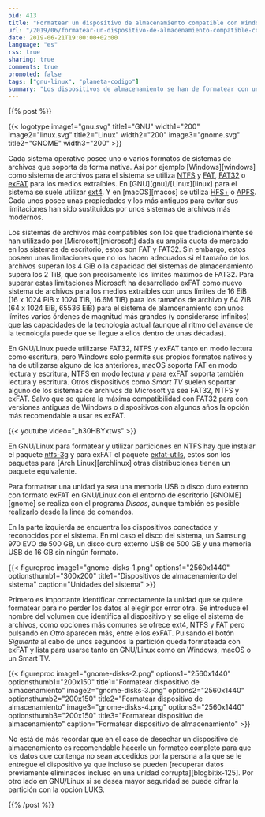 ```yaml
---
pid: 413
title: "Formatear un dispositivo de almacenamiento compatible con Windows, macOS y Smart TV en GNU/Linux"
url: "/2019/06/formatear-un-dispositivo-de-almacenamiento-compatible-con-windows-macos-y-smart-tv-en-gnu-linux/"
date: 2019-06-21T19:00:00+02:00
language: "es"
rss: true
sharing: true
comments: true
promoted: false
tags: ["gnu-linux", "planeta-codigo"]
summary: "Los dispositivos de almacenamiento se han de formatear con un sistema de archivos. Algunos de los sistemas de archivos están mejor soportados y son compatibles con una mayor número de sistemas y dispositivos, por tanto al formatear un dispositivo de almacenamiento ha de elegirse como sistema de archivos uno compatible, dependiendo del uso es más adecuado uno u otro. Para los dispositivos extraíbles la opción recomendable es exFAT o en su defecto NTFS o FAT."
---
```


{{% post %}}

{{< logotype image1="gnu.svg" title1="GNU" width1="200" image2="linux.svg" title2="Linux" width2="200" image3="gnome.svg" title2="GNOME" width3="200" >}}

Cada sistema operativo posee uno o varios formatos de sistemas de archivos que soporta de forma nativa. Así por ejemplo [Windows][windows] como sistema de archivos para el sistema se utiliza [NTFS](https://es.wikipedia.org/wiki/NTFS) y [FAT](https://en.wikipedia.org/wiki/File_Allocation_Table), [FAT32](https://fr.wikipedia.org/wiki/FAT32) o [exFAT](https://es.wikipedia.org/wiki/ExFAT) para los medios extraíbles. En [GNU][gnu]/[Linux][linux] para el sistema se suele utilizar [ext4](https://en.wikipedia.org/wiki/Ext4). Y en [macOS][macos] se utiliza [HFS+](https://en.wikipedia.org/wiki/HFS_Plus) o [APFS](https://en.wikipedia.org/wiki/Apple_File_System). Cada unos posee unas propiedades y los más antiguos para evitar sus limitaciones han sido sustituidos por unos sistemas de archivos más modernos.

Los sistemas de archivos más compatibles son los que tradicionalmente se han utilizado por [Microsoft][microsoft] dada su amplia cuota de mercado en los sistemas de escritorio, estos son FAT y FAT32. Sin embargo, estos poseen unas limitaciones que no los hacen adecuados si el tamaño de los archivos superan los 4 GiB o la capacidad del sistemas de almacenamiento supera los 2 TiB, que son precisamente los límites máximos de FAT32. Para superar estas limitaciones Microsoft ha desarrollado exFAT como nuevo sistema de archivos para los medios extraíbles con unos límites de 16 EiB (16 x 1024 PiB x 1024 TiB, 16.6M TiB) para los tamaños de archivo y 64 ZiB (64 x 1024 EiB, 65536 EiB) para el sistema de alamcenamiento son unos límites varios órdenes de magnitud más grandes (y considerarse infinitos) que las capacidades de la tecnología actual (aunque al ritmo del avance de la tecnología puede que se llegue a ellos dentro de unas décadas).

En GNU/Linux puede utilizarse FAT32, NTFS y exFAT tanto en modo lectura como escritura, pero Windows solo permite sus propios formatos nativos y ha de utilizarse alguno de los anteriores, macOS soporta FAT en modo lectura y escritura, NTFS en modo lectura y para exFAT soporta también lectura y escritura. Otros dispositivos como _Smart TV_ suelen soportar alguno de los sistemas de archivos de Microsoft ya sea FAT32, NTFS y exFAT. Salvo que se quiera la máxima compatibilidad con FAT32 para con versiones antiguas de Windows o dispositivos con algunos años la opción más recomendable a usar es exFAT.

{{< youtube video="_h30HBYxtws" >}}

En GNU/Linux para formatear y utilizar particiones en NTFS hay que instalar el paquete [ntfs-3g](https://www.archlinux.org/packages/extra/x86_64/ntfs-3g/) y para exFAT el paquete [exfat-utils](https://www.archlinux.org/packages/community/x86_64/exfat-utils/), estos son los paquetes para [Arch Linux][archlinux] otras distribuciones tienen un paquete equivalente.

Para formatear una unidad ya sea una memoria USB o disco duro externo con formato exFAT en GNU/Linux con el entorno de escritorio [GNOME][gnome] se realiza con el programa _Discos_, aunque también es posible realizarlo desde la linea de comandos.

En la parte izquierda se encuentra los dispositivos conectados y reconocidos por el sistema. En mi caso el disco del sistema, un Samsung 970 EVO de 500 GB, un disco duro externo USB de 500 GB y una memoria USB de 16 GB sin ningún formato.

{{< figureproc
    image1="gnome-disks-1.png" options1="2560x1440" optionsthumb1="300x200" title1="Dispositivos de almacenamiento del sistema"
    caption="Unidades del sistema" >}}

Primero es importante identificar correctamente la unidad que se quiere formatear para no perder los datos al elegir por error otra. Se introduce el nombre del volumen que identifica al dispositivo y se elige el sistema de archivos, como opciones más comunes se ofrece ext4, NTFS y FAT pero pulsando en _Otro_ aparecen más, entre ellos exFAT. Pulsando el botón _Siguiente_ al cabo de unos segundos la partición queda formateada con exFAT y lista para usarse tanto en GNU/Linux como en Windows, macOS o un Smart TV.

{{< figureproc
    image1="gnome-disks-2.png" options1="2560x1440" optionsthumb1="200x150" title1="Formatear dispositivo de almacenamiento"
    image2="gnome-disks-3.png" options2="2560x1440" optionsthumb2="200x150" title2="Formatear dispositivo de almacenamiento"
    image3="gnome-disks-4.png" options3="2560x1440" optionsthumb3="200x150" title3="Formatear dispositivo de almacenamiento"
    caption="Formatear dispositivo de almacenamiento" >}}

No está de más recordar que en el caso de desechar un dispositivo de almacenamiento es recomendable hacerle un formateo completo para que los datos que contenga no sean accedidos por la persona a la que se le entregue el dispositivo ya que incluso se pueden [recuperar datos previamente eliminados incluso en una unidad corrupta][blogbitix-125]. Por otro lado en GNU/Linux si se desea mayor seguridad se puede cifrar la partición con la opción LUKS.

{{% /post %}}
